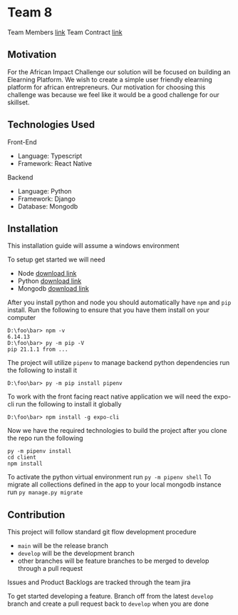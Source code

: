# Team 8

Team Members [link](https://github.com/UTSCCSCC01/project-team8/blob/main/doc/sprint0/team.md)
Team Contract [link](https://docs.google.com/document/d/19Mintco0Ew-In94CYWB1Cvhj8p7guqki75OhsafrOtQ/edit)
## Motivation
For the African Impact Challenge our solution will be focused on building an Elearning Platform. We wish to create a simple user friendly elearning platform for african entrepreneurs. Our motivation for choosing this challenge was because we feel like it would be a good challenge for our skillset.

## Technologies Used
Front-End 

- Language: Typescript
- Framework: React Native

Backend

- Language: Python
- Framework: Django
- Database: Mongodb

## Installation

This installation guide will assume a windows environment 

To setup get started we will need 

- Node [download link](https://nodejs.org/en/)
- Python [download link](https://www.python.org/)
- Mongodb [download link](https://docs.mongodb.com/manual/installation/)

After you install python and node you should automatically have `npm` and `pip` install. Run the following to ensure that you have them install on your computer

```
D:\foo\bar> npm -v
6.14.13
D:\foo\bar> py -m pip -V
pip 21.1.1 from ...
```

The project will utilize `pipenv` to manage backend python dependencies run the following to install it

```
D:\foo\bar> py -m pip install pipenv
```
To work with the front facing react native application we will need the expo-cli run the following to install it globally
```
D:\foo\bar> npm install -g expo-cli
```

Now we have the required technologies to build the project after you clone the repo run the following

```
py -m pipenv install
cd client
npm install
```
To activate the python virtual environment run `py -m pipenv shell`
To migrate all collections defined in the app to your local mongodb instance run `py manage.py migrate`



## Contribution

This project will follow standard git flow development procedure
- `main` will be the release branch 
- `develop` will be the development branch
- other branches will be feature branches to be merged to develop through a pull request

Issues and Product Backlogs are tracked through the team jira

To get started developing a feature. Branch off from the latest `develop` branch
and create a pull request back to `develop` when you are done

